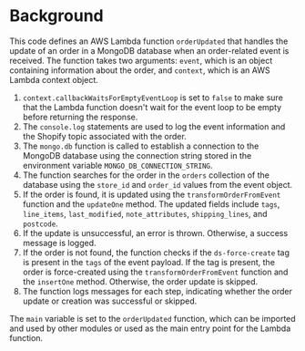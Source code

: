 # Background

This code defines an AWS Lambda function `orderUpdated` that handles the update of an order in a MongoDB database when an order-related event is received. The function takes two arguments: `event`, which is an object containing information about the order, and `context`, which is an AWS Lambda context object.

1.  `context.callbackWaitsForEmptyEventLoop` is set to `false` to make sure that the Lambda function doesn't wait for the event loop to be empty before returning the response.
2.  The `console.log` statements are used to log the event information and the Shopify topic associated with the order.
3.  The `mongo.db` function is called to establish a connection to the MongoDB database using the connection string stored in the environment variable `MONGO_DB_CONNECTION_STRING`.
4.  The function searches for the order in the `orders` collection of the database using the `store_id` and `order_id` values from the event object.
5.  If the order is found, it is updated using the `transformOrderFromEvent` function and the `updateOne` method. The updated fields include `tags`, `line_items`, `last_modified`, `note_attributes`, `shipping_lines`, and `postcode`.
6.  If the update is unsuccessful, an error is thrown. Otherwise, a success message is logged.
7.  If the order is not found, the function checks if the `ds-force-create` tag is present in the `tags` of the event payload. If the tag is present, the order is force-created using the `transformOrderFromEvent` function and the `insertOne` method. Otherwise, the order update is skipped.
8.  The function logs messages for each step, indicating whether the order update or creation was successful or skipped.

The `main` variable is set to the `orderUpdated` function, which can be imported and used by other modules or used as the main entry point for the Lambda function.